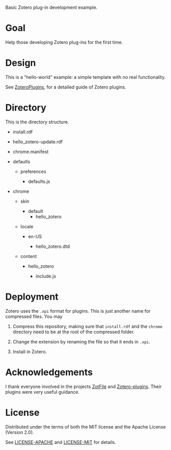 Basic Zotero plug-in development example.

# Goal

Help those developing Zotero plug-ins for the first time.

# Design

This is a "hello-world" example: a simple template with no real functionality.

See [ZoteroPlugins](https://github.com/saona-raimundo/ZoteroPlugins), for a detailed guide of Zotero plugins.

# Directory

This is the directory structure.

- install.rdf

- hello_zotero-update.rdf

- chrome.manifest

- defaults
  
  - preferences
    
    - defaults.js

- chrome
  
  - skin
    
    - default
      - hello_zotero
  
  - locale
    
    - en-US
      
      - hello_zotero.dtd
  
  - content
    
    - hello_zotero
      
      - include.js

# Deployment

Zotero uses the `.xpi` format for plugins. This is just another name for compressed files. You may

1. Compress this repository, making sure that `install.rdf` and the `chrome` directory need to be at the root of the compressed folder.

2. Change the extension by renaming the file so that it ends in `.xpi`.

3. Install in Zotero.

# Acknowledgements

I thank everyone involved in the projects [ZotFile](https://github.com/jlegewie/zotfile) and [Zotero-plugins](https://github.com/dcartertod/zotero-plugins). Their plugins were very useful guidance.

# License

Distributed under the terms of both the MIT license and the
Apache License (Version 2.0).

See [LICENSE-APACHE](https://github.com/rust-random/rand/blob/master/LICENSE-APACHE) and [LICENSE-MIT](https://github.com/rust-random/rand/blob/master/LICENSE-MIT) for details.
